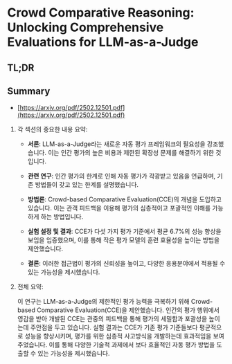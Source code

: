 # Crowd Comparative Reasoning: Unlocking Comprehensive Evaluations for LLM-as-a-Judge
## TL;DR
## Summary
- [https://arxiv.org/pdf/2502.12501.pdf](https://arxiv.org/pdf/2502.12501.pdf)

1. 각 섹션의 중요한 내용 요약:

   - **서론**: LLM-as-a-Judge라는 새로운 자동 평가 프레임워크의 필요성을 강조했습니다. 이는 인간 평가의 높은 비용과 제한된 확장성 문제를 해결하기 위한 것입니다.
   
   - **관련 연구**: 인간 평가의 한계로 인해 자동 평가가 각광받고 있음을 언급하며, 기존 방법들이 갖고 있는 한계를 설명했습니다.
   
   - **방법론**: Crowd-based Comparative Evaluation(CCE)의 개념을 도입하고 있습니다. 이는 관객 피드백을 이용해 평가의 심층적이고 포괄적인 이해를 가능하게 하는 방법입니다.
   
   - **실험 설정 및 결과**: CCE가 다섯 가지 평가 기준에서 평균 6.7%의 성능 향상을 보임을 입증했으며, 이를 통해 작은 평가 모델의 훈련 효율성을 높이는 방법을 제안했습니다.
   
   - **결론**: 이러한 접근법이 평가의 신뢰성을 높이고, 다양한 응용분야에서 적용될 수 있는 가능성을 제시했습니다.

2. 전체 요약:

   이 연구는 LLM-as-a-Judge의 제한적인 평가 능력을 극복하기 위해 Crowd-based Comparative Evaluation(CCE)을 제안했습니다. 인간의 평가 행위에서 영감을 받아 개발된 CCE는 관중의 피드백을 통해 평가의 세밀함과 포괄성을 높이는데 주안점을 두고 있습니다. 실험 결과는 CCE가 기존 평가 기준들보다 평균적으로 성능을 향상시키며, 평가를 위한 심층적 사고방식을 개발하는데 효과적임을 보여주었습니다. 이를 통해 다양한 기술적 과제에서 보다 효율적인 자동 평가 방법을 도출할 수 있는 가능성을 제시했습니다.